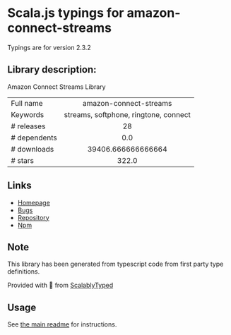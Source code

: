 
# Scala.js typings for amazon-connect-streams

Typings are for version 2.3.2

## Library description:
Amazon Connect Streams Library

|                    |                 |
| ------------------ | :-------------: |
| Full name          | amazon-connect-streams |
| Keywords           | streams, softphone, ringtone, connect |
| # releases         | 28 |
| # dependents       | 0.0 |
| # downloads        | 39406.666666666664 |
| # stars            | 322.0 |

## Links
- [Homepage](https://github.com/amazon-connect/amazon-connect-streams#readme)
- [Bugs](https://github.com/amazon-connect/amazon-connect-streams/issues)
- [Repository](https://github.com/amazon-connect/amazon-connect-streams)
- [Npm](https://www.npmjs.com/package/amazon-connect-streams)
    


## Note
This library has been generated from typescript code from first party type definitions.

Provided with :purple_heart: from [ScalablyTyped](https://github.com/oyvindberg/ScalablyTyped)

## Usage
See [the main readme](../../readme.md) for instructions.


